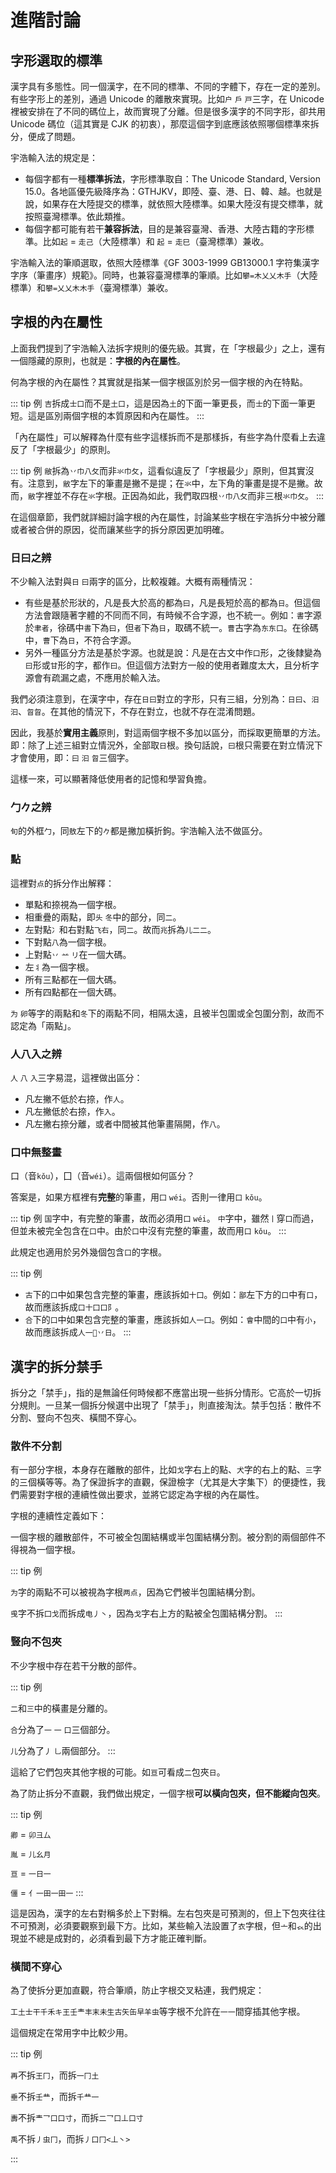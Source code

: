 # 進階討論

## 字形選取的標準

漢字具有多態性。同一個漢字，在不同的標準、不同的字體下，存在一定的差別。有些字形上的差別，通過 Unicode 的離散來實現。比如`户` `戶` `戸`三字，在 Unicode 裡被安排在了不同的碼位上，故而實現了分離。但是很多漢字的不同字形，卻共用 Unicode 碼位（這其實是 CJK 的初衷），那麼這個字到底應該依照哪個標準來拆分，便成了問題。

宇浩輸入法的規定是：

- 每個字都有一種**標準拆法**，字形標準取自：The Unicode Standard, Version 15.0。各地區優先級降序為：GTHJKV，即陸、臺、港、日、韓、越。也就是說，如果存在大陸提交的標準，就依照大陸標準。如果大陸沒有提交標準，就按照臺灣標準。依此類推。
- 每個字都可能有若干**兼容拆法**，目的是兼容臺灣、香港、大陸古籍的字形標準。比如`起` = `走己`（大陸標準）和 `起` = `走巳`（臺灣標準）兼收。

宇浩輸入法的筆順選取，依照大陸標準《GF 3003-1999 GB13000.1 字符集漢字字序（筆畫序）規範》。同時，也兼容臺灣標準的筆順。比如`攀=木乂乂木手`（大陸標準）和`攀=乂乂木木手`（臺灣標準）兼收。

## 字根的內在屬性

上面我們提到了宇浩輸入法拆字規則的優先級。其實，在「字根最少」之上，還有一個隱藏的原則，也就是：**字根的內在屬性**。

何為字根的內在屬性？其實就是指某一個字根區別於另一個字根的內在特點。

::: tip 例
`吉`拆成`士口`而不是`土口`，這是因為`土`的下面一筆更長，而`士`的下面一筆更短。這是區別兩個字根的本質原因和內在屬性。
:::

「內在屬性」可以解釋為什麼有些字這樣拆而不是那樣拆，有些字為什麼看上去違反了「字根最少」的原則。

::: tip 例
`敝`拆為`丷巾八攵`而非`氺巾攵`，這看似違反了「字根最少」原則，但其實沒有。注意到，`敝`字左下的筆畫是撇不是提；在`氺`中，左下角的筆畫是提不是撇。故而，`敝`字裡並不存在`氺`字根。正因為如此，我們取四根`丷巾八攵`而非三根`氺巾攵`。
:::

在這個章節，我們就詳細討論字根的內在屬性，討論某些字根在宇浩拆分中被分離或者被合併的原因，從而讓某些字的拆分原因更加明確。

### 日曰之辨

不少輸入法對與`日` `曰`兩字的區分，比較複雜。大概有兩種情況：

- 有些是基於形狀的，凡是長大於高的都為`曰`，凡是長短於高的都為`日`。但這個方法會跟隨著字體的不同而不同，有時候不合字源，也不統一。例如：`書`字源於`聿者`，徐碼中`書`下為`曰`，但`者`下為`日`，取碼不統一。`曹`古字為`东东口`。在徐碼中，`曹`下為`日`，不符合字源。
- 另外一種區分方法是基於字源。也就是說：凡是在古文中作`口`形，之後隸變為`曰`形或`甘`形的字，都作`曰`。但這個方法對方一般的使用者難度太大，且分析字源會有疏漏之處，不應用於輸入法。

我們必須注意到，在漢字中，存在`日曰`對立的字形，只有三組，分別為：`日曰`、`汨汩`、`曶㫚`。在其他的情況下，不存在對立，也就不存在混淆問題。

因此，我基於**實用主義**原則，對這兩個字根不多加以區分，而採取更簡單的方法。即：除了上述三組對立情況外，全部取`日`根。換句話說，`曰`根只需要在對立情況下才會使用，即：`曰` `汩` `㫚`三個字。

這樣一來，可以顯著降低使用者的記憶和學習負擔。

### 勹𠂊之辨

`旬`的外框`勹`，同`敖`左下的`𠂊`都是撇加橫折鉤。宇浩輸入法不做區分。

### 點

這裡對`点`的拆分作出解釋：

- 單點和捺視為一個字根。
- 相重疊的兩點，即`头` `冬`中的部分，同`二`。
- 左對點`冫`和右對點`飞右`，同`二`。故而`兆`拆為`儿二二`。
- 下對點`八`為一個字根。
- 上對點`丷` `䒑` `リ`在一個大碼。
- 左`⺦`為一個字根。
- 所有三點都在一個大碼。
- 所有四點都在一個大碼。

`为` `卵`等字的兩點和`冬`下的兩點不同，相隔太遠，且被半包圍或全包圍分割，故而不認定為「兩點」。

### 人八入之辨

`人` `八` `入`三字易混，這裡做出區分：

- 凡左撇不低於右捺，作`人`。
- 凡左撇低於右捺，作`入`。
- 凡左撇右捺分離，或者中間被其他筆畫隔開，作`八`。

### 口中無整畫

口（音`kǒu`），囗（音`wéi`）。這兩個根如何區分？

答案是，如果方框裡有**完整**的筆畫，用`囗` `wéi`。否則一律用`口` `kǒu`。

::: tip 例
`国`字中，有完整的筆畫，故而必須用`囗` `wéi`。
`中`字中，雖然`⼁`穿`口`而過，但並未被完全包含在`口`中。由於`口`中沒有完整的筆畫，故而用`口` `kǒu`。
:::

此規定也適用於另外幾個包含`口`的字根。

::: tip 例

- `古`下的`口`中如果包含完整的筆畫，應該拆如`十囗`。例如：`鄙`左下方的`口`中有`口`，故而應該拆成`口十囗口阝`。
- `合`下的`口`中如果包含完整的筆畫，應該拆如`人一囗`。例如：`會`中間的`口`中有`小`，故而應該拆成`人一𫩏丷日`。
:::

## 漢字的拆分禁手

拆分之「禁手」，指的是無論任何時候都不應當出現一些拆分情形。它高於一切拆分規則。一旦某一個拆分候選中出現了「禁手」，則直接淘汰。禁手包括：散件不分割、豎向不包夾、橫間不穿心。

### 散件不分割

有一部分字根，本身存在離散的部件，比如`戈`字右上的點、`犬`字的右上的點、`三`字的三個橫等等。為了保證拆字的直觀，保證檢字（尤其是大字集下）的便捷性，我們需要對字根的連續性做出要求，並將它認定為字根的內在屬性。

字根的連續性定義如下：

一個字根的離散部件，不可被全包圍結構或半包圍結構分割。被分割的兩個部件不得視為一個字根。

::: tip 例

`为`字的兩點不可以被視為字根`两点`，因為它們被半包圍結構分割。  

`曵`字不拆`囗戈`而拆成`电丿丶`，因為`戈`字右上方的點被全包圍結構分割。
:::

### 豎向不包夾

不少字根中存在若干分散的部件。

::: tip 例

`二`和`三`中的橫畫是分離的。

`合`分為了`一` `一` `口`三個部分。

`儿`分為了`丿` `乚`兩個部分。
:::

這給了它們包夾其他字根的可能。如`亘`可看成`二`包夾`日`。

為了防止拆分不直觀，我們做出規定，一個字根**可以橫向包夾，但不能縱向包夾**。

::: tip 例

`卿` = `卯彐厶`

`胤` = `儿幺月`

`亘` = `一日一`

`僵` = `亻一田一田一`
:::

這是因為，漢字的左右對稱多於上下對稱。左右包夾是可預測的，但上下包夾往往不可預測，必須要觀察到最下方。比如，某些輸入法設置了`衣`字根，但`亠`和`𧘇`的出現並不總是成對的，必須看到最下方才能正確判斷。

### 橫間不穿心

為了使拆分更加直觀，符合筆順，防止字根交叉粘連，我們規定：

`工土士干千禾キ王壬龶丰末未生古矢缶早羊虫`等字根不允許在`一一`間穿插其他字根。

這個規定在常用字中比較少用。

::: tip 例

`再`不拆`王冂`，而拆`一冂土`

`垂`不拆`壬龷`，而拆`千龷一`

`夀`不拆`龶乛口口寸`，而拆`二乛口丄口寸`

`禹`不拆`丿虫冂`，而拆`丿口冂<丄丶>`

:::

<!-- #### 兩根不四分

如果兩個字根 A 和 B 存在相交筆畫，也就是說它們構成一個獨體部件。那麼，允許先寫 A 的一部分，再寫 B，再寫 A 剩下的一部分。但不允許兩個字根分四次寫成。這是因為筆畫過於交織的拆分方案往往不直觀。

::: tip
`華`字不拆`艹丌丰`，因為先寫了`丌`的橫，再寫了`丰`的橫，再寫完`丌`剩下的兩豎，再寫完`丰`剩下的筆畫。兩個字根分成了四個部分。  
`曵`字不拆`囗戈`，因為先寫了`口`的`冂`，再寫了`戈`的橫，再寫完`口`剩下的一豎，再寫完`戈`剩下的筆畫。兩個字根分成了四個部分。  
`妻`字不拆`キコ女`，因為先寫了`キ`的橫，再寫了`コ`的折，再寫`キ`的橫，再寫完`コ`剩下的橫，再寫`キ`的豎。兩個字根分成了五個部分。   -->